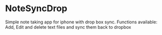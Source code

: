 # NoteSyncDrop
Simple note taking app for iphone with drop box sync. 
Functions available: Add, Edit and delete text files and sync them back to dropbox
